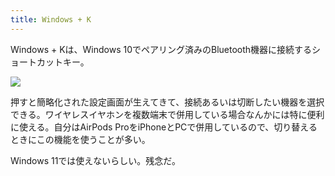 ```yaml
---
title: Windows + K
---
```

Windows + Kは、Windows 10でペアリング済みのBluetooth機器に接続するショートカットキー。

![](https://lh3.googleusercontent.com/ky4lctpP9GVLMEekH7Q-xLvCXJzkbIxV1H_5ppAaZPsklJzL7K6jUWwpcZ2Eh9hzIs86H9WCMpeWp7JSa0zZvdjdmwq7BaAKpplrYTB_mxONTxR3CdoBkzwzNkDKTkLiq-o59O-FbW24DIJ3yN-6E4X_TLW7C-S-yV7BpCyiSbg0D_TJJ2L6XJwDG3zi)

押すと簡略化された設定画面が生えてきて、接続あるいは切断したい機器を選択できる。ワイヤレスイヤホンを複数端末で併用している場合なんかには特に便利に使える。自分はAirPods ProをiPhoneとPCで併用しているので、切り替えるときにこの機能を使うことが多い。

Windows 11では使えないらしい。残念だ。
